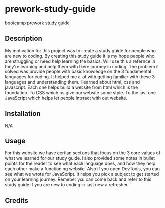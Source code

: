 # prework-study-guide

bootcamp prework study guide

## Description

My motivation for this project was to create a study guide for people who are new to coding. By creating this study guide it is my hope people who are struggling or need help learning the basics. Will use this a refernce in they're learning and help them with there journey in coding. The problem it solved was provide people with basic knowledge on the 3 fundamental languages for coding. It helped me a lot with getting familiar with these 3 languages and understanding them. I learned about html, css and javascript. Each one helps build a website from html which is the foundation. To CSS which us give our website some style. To the last one JavaScript which helps let people interact with out website.



## Installation
N/A
## Usage

For this website we have certian sections that focus on the 3 core values of what we learned for our study guide. I also provided some notes in bullet points for the reader to see what each language does, and how they help each other make a functioning website. Also if you open DevTools, you can see what we wrote for JavaScript. It helps you pick a subject to get started on your learning journey. Remeber you can come back and refer to this study guide if you are new to coding or just new a refresher.

## Credits


